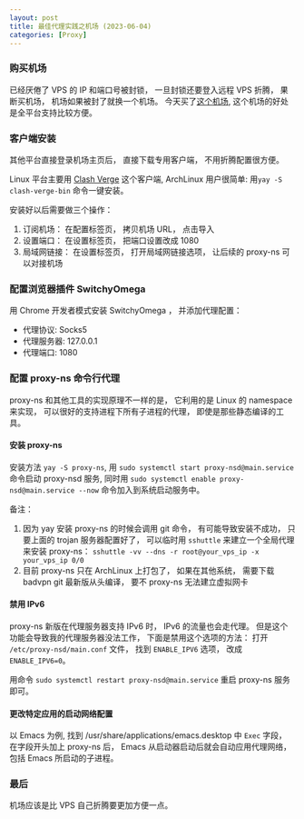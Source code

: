 ```yaml
---
layout: post
title: 最佳代理实践之机场 (2023-06-04)
categories: [Proxy]
---
```


### 购买机场
已经厌倦了 VPS 的 IP 和端口号被封锁， 一旦封锁还要登入远程 VPS 折腾， 果断买机场， 机场如果被封了就换一个机场。
今天买了[这个机场](https://jisumax.net/), 这个机场的好处是全平台支持比较方便。

### 客户端安装
其他平台直接登录机场主页后， 直接下载专用客户端， 不用折腾配置很方便。

Linux 平台主要用 [Clash Verge](https://github.com/zzzgydi/clash-verge) 这个客户端, ArchLinux 用户很简单: 用```yay -S clash-verge-bin``` 命令一键安装。

安装好以后需要做三个操作：
1. 订阅机场： 在配置标签页， 拷贝机场 URL， 点击导入
2. 设置端口： 在设置标签页， 把端口设置改成 1080
3. 局域网链接： 在设置标签页， 打开局域网链接选项， 让后续的 proxy-ns 可以对接机场

### 配置浏览器插件 SwitchyOmega
用 Chrome 开发者模式安装 SwitchyOmega ， 并添加代理配置：

* 代理协议: Socks5
* 代理服务器: 127.0.0.1
* 代理端口: 1080

### 配置 proxy-ns 命令行代理
proxy-ns 和其他工具的实现原理不一样的是， 它利用的是 Linux 的 namespace 来实现， 可以很好的支持进程下所有子进程的代理， 即使是那些静态编译的工具。

#### 安装 proxy-ns

安装方法 `yay -S proxy-ns`, 用 `sudo systemctl start proxy-nsd@main.service` 命令启动 proxy-nsd 服务, 同时用 `sudo systemctl enable proxy-nsd@main.service --now` 命令加入到系统启动服务中。

备注： 

1. 因为 yay 安装 proxy-ns 的时候会调用 git 命令， 有可能导致安装不成功， 只要上面的 trojan 服务器配置好了， 可以临时用 ```sshuttle``` 来建立一个全局代理来安装 proxy-ns： ```sshuttle -vv --dns -r root@your_vps_ip -x your_vps_ip 0/0```
2. 目前 proxy-ns 只在 ArchLinux 上打包了， 如果在其他系统， 需要下载 badvpn git 最新版从头编译， 要不 proxy-ns 无法建立虚拟网卡

#### 禁用 IPv6

proxy-ns 新版在代理服务器支持 IPv6 时， IPv6 的流量也会走代理。 但是这个功能会导致我的代理服务器没法工作， 下面是禁用这个选项的方法： 打开 ```/etc/proxy-nsd/main.conf``` 文件， 找到 ```ENABLE_IPV6``` 选项， 改成 ```ENABLE_IPV6=0```。

用命令 ```sudo systemctl restart proxy-nsd@main.service``` 重启 proxy-ns 服务即可。

#### 更改特定应用的启动网络配置

以 Emacs 为例, 找到 /usr/share/applications/emacs.desktop 中 `Exec` 字段， 在字段开头加上 proxy-ns 后， Emacs 从启动器启动后就会自动应用代理网络， 包括 Emacs 所启动的子进程。

### 最后
机场应该是比 VPS 自己折腾要更加方便一点。 

